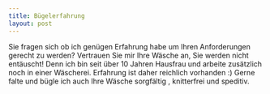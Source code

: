 ```yaml
---
title: Bügelerfahrung
layout: post
---
```


Sie fragen sich ob ich genügen Erfahrung habe um Ihren Anforderungen gerecht zu werden?
Vertrauen Sie mir Ihre Wäsche an, Sie werden nicht entäuscht!
Denn ich bin seit über 10 Jahren Hausfrau und arbeite zusätzlich noch in einer Wäscherei.
Erfahrung ist daher reichlich vorhanden :)
Gerne falte und bügle ich auch Ihre Wäsche sorgfältig , knitterfrei und speditiv.
